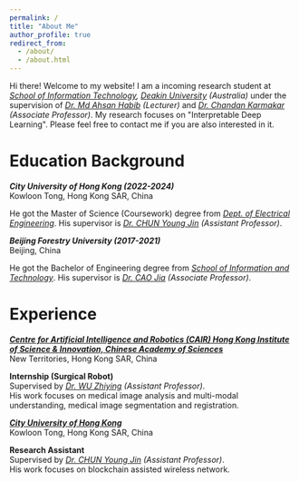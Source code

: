 ```yaml
---
permalink: /
title: "About Me"
author_profile: true
redirect_from: 
  - /about/
  - /about.html
---
```


Hi there! Welcome to my website! I am a incoming research student at *[School of Information Technology](https://www.deakin.edu.au/faculty-of-science-engineering-and-built-environment/school-of-information-technology), [Deakin University](https://www.deakin.edu.au/) (Australia)* under the supervision of *[Dr. Md Ahsan Habib](https://experts.deakin.edu.au/50940-md-ahsan-habib) (Lecturer)* and *[Dr. Chandan Karmakar](https://experts.deakin.edu.au/30131-chandan-karmakar) (Associate Professor)*. My research focuses on "Interpretable Deep Learning". Please feel free to contact me if you are also interested in it.

Education Background
======
***City University of Hong Kong (2022-2024)***  
Kowloon Tong, Hong Kong SAR, China

He got the Master of Science (Coursework) degree from *[Dept. of Electrical Engineering](https://www.ee.cityu.edu.hk/)*. His supervisor is *[Dr. CHUN Young Jin](https://www.ee.cityu.edu.hk/~yjchun/) (Assistant Professor)*.
  
***Beijing Forestry University (2017-2021)***  
Beijing, China

He got the Bachelor of Engineering degree from *[School of Information and Technology](https://it.bjfu.edu.cn/)*. His supervisor is *[Dr. CAO Jia](https://it.bjfu.edu.cn/szdw/szgk/fjs/374692.html) (Associate Professor)*.


Experience
======
***[Centre for Artificial Intelligence and Robotics (CAIR) Hong Kong Institute of Science & Innovation, Chinese Academy of Sciences](https://www.cair-cas.org.hk/)***  
New Territories, Hong Kong SAR, China

**Internship (Surgical Robot)**  
Supervised by *[Dr. WU Zhiying](https://www.cair-cas.org.hk/article/27) (Assistant Professor)*.  
His work focuses on medical image analysis and multi-modal understanding, medical image segmentation and registration.

***[City University of Hong Kong](www.cityu.edu.hk)***  
Kowloon Tong, Hong Kong SAR, China

**Research Assistant**  
Supervised by *[Dr. CHUN Young Jin](https://www.ee.cityu.edu.hk/~yjchun/) (Assistant Professor)*.  
His work focuses on blockchain assisted wireless network.

